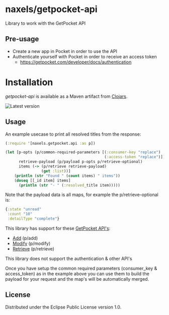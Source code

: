 # naxels/getpocket-api

Library to work with the GetPocket API

## Pre-usage
- Create a new app in Pocket in order to use the API
- Authenticate yourself with Pocket in order to receive an access token
  - https://getpocket.com/developer/docs/authentication

# Installation
*getpocket-api* is available as a Maven artifact from [Clojars](http://clojars.org/naxels/getpocket-api).

![Latest version](https://clojars.org/naxels/getpocket-api/latest-version.svg)

## Usage
An example usecase to print all resolved titles from the response:

```clojure
(:require '[naxels.getpocket.api :as p])

(let [p-opts (p/common-required-parameters [(:consumer-key "replace")
                                            (:access-token "replace")])
      retrieve-payload (p/payload p-opts p/retrieve-optional)
      items (-> (p/retrieve retrieve-payload)
                (get :list))]
    (println (str "Found " (count items) " items"))
    (doseq [[_id item] items]
      (println (str "- " (:resolved_title item)))))
```

Note that the payload data is all maps, for example the p/retrieve-optional is:
```clojure
{:state "unread"
 :count "10"
 :detailType "complete"}
```

This library has support for these [GetPocket API's](https://getpocket.com/developer/docs/overview):
- [Add](https://getpocket.com/developer/docs/v3/add) (p/add)
- [Modify](https://getpocket.com/developer/docs/v3/modify) (p/modify)
- [Retrieve](https://getpocket.com/developer/docs/v3/retrieve) (p/retrieve)

This library does not support the authentication & other API's

Once you have setup the common required parameters (consumer_key & access_token) as in the example above you can use them to build the payload for your request and the map's will be automatically merged.

## License

Distributed under the Eclipse Public License version 1.0.
